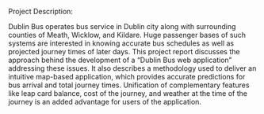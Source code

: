 Project Description:

Dublin Bus operates bus service in Dublin city along with surrounding counties of Meath, Wicklow, and Kildare. Huge passenger bases of such systems are interested in knowing accurate bus schedules as well as projected journey times of later days. This project report discusses the approach behind the development of a “Dublin Bus web application” addressing these issues. It also describes a methodology used to deliver an intuitive map-based application, which provides accurate predictions for bus arrival and total journey times. Unification of complementary features like leap card balance, cost of the journey, and weather at the time of the journey is an added advantage for users of the application.
